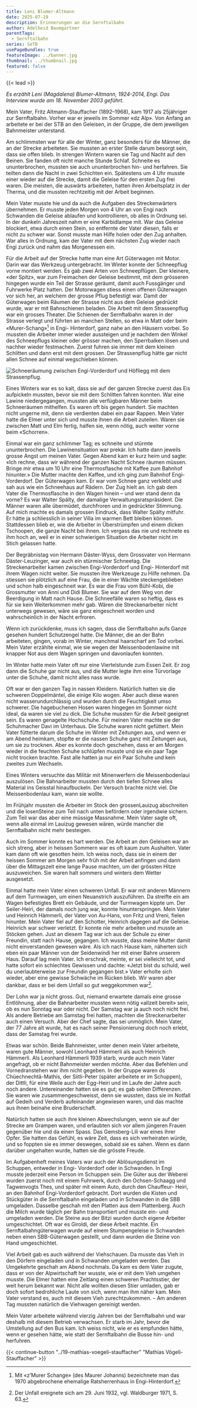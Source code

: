 ```yaml
---
title: Leni Blumer-Altmann
date: 2025-07-19
description: Erinnerungen an die Sernftalbahn
author: Adelheid Baumgartner
parentTags:
  - Sernftalbahn
series: SeTB
usePageBundles: true
featureImage: ../banner.jpg
thumbnail: ../thumbnail.jpg
featured: false
---
```


{{< lead >}}

*Es erzählt Leni (Magdalena) Blumer-Altmann, 1924-2014, Engi. Das Interview wurde am 18. November 2003 geführt.*

Mein Vater, Fritz Altmann-Stauffacher (1892–1968), kam 1917 als
25jähriger zur Sernftalbahn. Vorher war er jeweils im Sommer «dz Alp».
Von Anfang an arbeitete er bei der STB an den Geleisen, in der Gruppe,
die dem jeweiligen Bahnmeister unterstand.

Am schlimmsten war für alle der Winter, ganz besonders für die Männer,
die an der Strecke arbeiteten. Sie mussten an erster Stelle darum
besorgt sein, dass sie offen blieb. In strengen Wintern waren sie Tag
und Nacht auf den Beinen. Sie fanden oft nicht manche Stunde Schlaf.
Schneite es ununterbrochen, mussten sie auch ununterbrochen hin- und
herfahren. Sie teilten dann die Nacht in zwei Schichten ein.
Spätestens um 4 Uhr musste einer wieder auf die Strecke, damit die
Geleise für den ersten Zug frei waren. Die meisten, die auswärts
arbeiteten, hatten ihren Arbeitsplatz in der Therma, und die mussten
rechtzeitig mit der Arbeit beginnen.

Mein Vater musste hie und da auch die Aufgaben des Streckenwärters
übernehmen. Er musste jeden Morgen von 4 Uhr an von Engi nach
Schwanden die Geleise ablaufen und kontrollieren, ob alles in Ordnung
sei. In der dunkeln Jahreszeit nahm er eine Karbidlampe mit. War das
Geleise blockiert, etwa durch einen Stein, so entfernte der Vater
diesen, falls er nicht zu schwer war. Sonst musste man Hilfe holen
oder den Zug anhalten. War alles in Ordnung, kam der Vater mit dem
nächsten Zug wieder nach Engi zurück und nahm das Morgenessen ein.

Für die Arbeit auf der Strecke hatte man eine Art Güterwagen mit
Motor. Darin war das Werkzeug untergebracht. Im Winter konnte der
Schneepflug vorne montiert werden. Es gab zwei Arten von
Schneepflügen. Der kleinere, «der Spitz», war zum Freimachen der
Geleise bestimmt, mit dem grösseren hingegen wurde ein Teil der
Strasse geräumt, damit auch Fussgänger und Fuhrwerke Platz hatten. Der
Motorwagen stiess einen offenen Güterwagen vor sich her, an welchem
der grosse Pflug befestigt war. Damit der Güterwagen beim Räumen der
Strasse nicht aus dem Geleise gedrückt wurde, war er mit Bahnschienen
beladen. Die Arbeit mit dem Strassenpflug war ein grosses Theater. Die
Schienen der Sernftalbahn waren in der Strasse verlegt und führten an
manchen Stellen, so etwa in Matt oder beim «Murer-Schang»[^1] in Engi-
Hinterdorf, ganz nahe an den Häusern vorbei. So mussten die Arbeiter
immer wieder aussteigen und je nachdem den Winkel des Schneepflugs
kleiner oder grösser machen, den Sperrbalken lösen und nachher wieder
festmachen. Zuerst fuhren sie immer mit dem kleinen Schlitten und dann
erst mit dem grossen. Der Strassenpflug hätte gar nicht allen Schnee
auf einmal wegschieben können.

![Schneeräumung zwischen Engi-Vorderdorf und Höfliegg mit dem Strassenpflug.](schneeraeumung.jpg)

Eines Winters war es so kalt, dass sie auf der ganzen Strecke zuerst
das Eis aufpickeln mussten, bevor sie mit dem Schlitten fahren
konnten. War eine Lawine niedergegangen, mussten alle verfügbaren
Männer beim Schneeräumen mithelfen. Es waren oft bis gegen hundert.
Sie machten nicht ungerne mit, denn sie verdienten dabei ein paar
Rappen. Mein Vater hatte die Elmer unter sich und musste ihnen die
Arbeit zuteilen. Waren sie zwischen Matt und Elm fertig, halfen sie,
wenn nötig, auch weiter vorne beim «Schorren».

Einmal war ein ganz schlimmer Tag; es schneite und stürmte
ununterbrochen. Die Lawinensituation war prekär. Ich hatte dann
jeweils grosse Angst um meinen Vater. Gegen Abend kam er kurz heim und
sagte: «Ich rechne, dass wir während der ganzen Nacht Schnee räumen
müssen. Bringe mir etwa um 10 Uhr eine Thermosflasche mit Kaffee zum
Bahnhof hinunter.» Die Mutter machte den Kaffee, und ich ging zum
Bahnhof Engi-Vorderdorf. Der Güterwagen kam. Er war vom Schnee ganz
verklebt und sah aus wie ein Schneehaus auf Rädern. Der Zug hielt an.
Ich gab dem Vater die Thermosflasche in den Wagen hinein – und wer
stand denn da vorne? Es war Walter Spälty, der damalige
Verwaltungsratspräsident. Die Männer waren alle übermüdet, durchfroren
und in gedrückter Stimmung. Auf mich machte es damals grossen
Eindruck, dass Walter Spälty mitfuhr. Er hätte ja schliesslich in
seiner Villa im warmen Bett bleiben können. Stattdessen blieb er, wie
die Arbeiter in Überstrümpfen und einem dicken Tschoopen, die ganze
Nacht bei ihnen. Ich vergass das nie und rechnete es ihm hoch an, weil
er in einer schwierigen Situation die Arbeiter nicht im Stich gelassen
hatte.

Der Begräbnistag von Hermann Däster-Wyss, dem Grossvater von Hermann
Däster-Leuzinger, war auch ein stürmischer Schneetag. Die
Streckenarbeiter kamen zwischen Engi-Vorderdorf und Engi- Hinterdorf
mit ihrem Wagen nicht weiter. Sie mussten ihre Werkzeuge zu Hilfe
nehmen. Da stiessen sie plötzlich auf eine Frau, die in einer Wächte
steckengeblieben und schon halb eingeschneit war. Es war die Frau vom
Bühl-Kobi, die Grossmutter von Anni und Didi Blumer. Sie war auf dem
Weg von der Beerdigung in Matt nach Hause. Die Schneefälle waren so
heftig, dass es für sie kein Weiterkommen mehr gab. Wären die
Streckenarbeiter nicht unterwegs gewesen, wäre sie ganz eingeschneit
worden und wahrscheinlich in der Nacht erfroren.

Wenn ich zurückdenke, muss ich sagen, dass die Sernftalbahn aufs Ganze
gesehen hundert Schutzengel hatte. Die Männer, die an der Bahn
arbeiteten, gingen, vorab im Winter, manchmal haarscharf am Tod
vorbei. Mein Vater erzählte einmal, wie sie wegen der
Meissenbodenlawine mit knapper Not aus dem Wagen springen und
davonlaufen konnten.

Im Winter hatte mein Vater oft nur eine Viertelstunde zum Essen Zeit.
Er zog dann die Schuhe gar nicht aus, und die Mutter legte ihm eine
Türvorlage unter die Schuhe, damit nicht alles nass wurde.

Oft war er den ganzen Tag in nassen Kleidern. Natürlich hatten sie die
schweren Doppelmäntel, die einige Kilo wogen. Aber auch diese waren
nicht wasserundurchlässig und wurden durch die Feuchtigkeit umso
schwerer. Die hagebuchenen Hosen waren hingegen im Sommer nicht ideal,
da waren sie viel zu dick. Die Schuhe mussten für die Arbeit geeignet
sein. Es waren genagelte Hochschuhe. Für meinen Vater machte sie der
Schuhmacher Davi im Unterhaus. Die Schuhe waren nicht gefüttert. Mein
Vater fütterte darum die Schuhe im Winter mit Zeitungen aus, und wenn
er am Abend heimkam, stopfte er die nassen Schuhe ganz mit Zeitungen
aus, um sie zu trocknen. Aber es konnte doch geschehen, dass er am
Morgen wieder in die feuchten Schuhe schlüpfen musste und sie ein paar
Tage nicht trocken brachte. Fast alle hatten ja nur ein Paar Schuhe
und kein zweites zum Wechseln.

Eines Winters versuchte das Militär mit Minenwerfern die
Meissenbodenlaui auszulösen. Die Bahnarbeiter mussten durch den tiefen
Schnee alles Material ins Geisstal hinaufbuckeln. Der Versuch brachte
nicht viel. Die Meissenbodenlaui kam, wann sie wollte.

Im Frühjahr mussten die Arbeiter im Stock den grossenLauizug
abschreiten und die losenSteine zum Teil nach unten befördern oder
irgendwie sichern. Zum Teil war das aber eine müssige Massnahme. Mein
Vater sagte oft, wenn alle einmal im Lauizug gewesen wären, würde
mancher die Sernftalbahn nicht mehr besteigen.

Auch im Sommer konnte es hart werden. Die Arbeit an den Geleisen war
an sich streng, aber in heissen Sommern war es oft kaum zum Aushalten.
Vater kam dann oft wie gesotten heim. Ich weiss noch, dass sie in
einem der heissen Sommer am Morgen sehr früh mit der Arbeit anfingen
und dann über die Mittagszeit eine lange Pause machten, um der
grössten Hitze auszuweichen. Sie waren halt sommers und winters dem
Wetter ausgesetzt.

Einmal hatte mein Vater einen schweren Unfall. Er war mit anderen
Männern auf dem Turmwagen, um einen Neuanstrich auszuführen. Da
streifte ein am Wagen befestigtes Brett ein Gebäude, und der Turmwagen
kippte um. Der Seiler-Heiri, der damals noch jung war, konnte
hinunterspringen. Mein Vater und Heinrich Hämmerli, der Vater von
Au-Hans, von Fritz und Vreni, fielen hinunter. Mein Vater fiel auf den
Schotter, Heinrich dagegen auf die Geleise. Heinrich war schwer
verletzt. Er konnte nie mehr arbeiten und musste an Stöcken gehen.
Just an diesem Tag war ich aus der Schule zu einer Freundin, statt
nach Hause, gegangen. Ich wusste, dass meine Mutter damit nicht
einverstanden gewesen wäre. Als ich nach Hause kam, näherten sich eben
ein paar Männer von der Seidenwindi her mit einer Bahre unserem Haus.
Darauf lag mein Vater. Ich erschrak, meinte, er sei vielleicht tot,
und hatte sofort ein schlechtes Gewissen und dachte: «Jetzt bist du
schuld, weil du unerlaubterweise zur Freundin gegangen bist.» Vater
erholte sich wieder, aber eine gewisse Schwäche im Rücken blieb. Wir
waren aber dankbar, dass er bei dem Unfall so gut weggekommen war[^2].

Der Lohn war ja nicht gross. Gut, niemand erwartete damals eine grosse
Entlöhnung, aber die Bahnarbeiter mussten wenn nötig «allzeit bereit»
sein, ob es nun Sonntag war oder nicht. Der Samstag war ja auch noch
nicht frei. Als andere Betriebe am Samstag frei hatten, machten die
Streckenarbeiter auch einen Versuch. Aber der Chef sagte, das sei
unmöglich. Mein Vater, der 77 Jahre alt wurde, hat es nach seiner
Pensionierung doch noch erlebt, dass der Samstag frei wurde.

Etwas war schön. Beide Bahnmeister, unter denen mein Vater arbeitete,
waren gute Männer, sowohl Leonhard Hämmerli als auch Heinrich
Hämmerli. Als Leonhard Hämmerli 1939 starb, wurde auch mein Vater
angefragt, ob er nicht Bahnmeister werden möchte. Aber das Befehlen
und Vornedranstehen war ihm nicht gegeben. In der Gruppe waren ds
Chüechnechtä-Mathis, der Siitli-Peter (später arbeitete er im
Schuppen), der Dittli, für eine Weile auch der Egg-Heiri und im Laufe
der Jahre auch noch andere. Untereinander hatten sie es gut; es gab
selten Differenzen. Sie waren wie zusammengeschweisst, denn sie
wussten, dass sie im Notfall auf Gedeih und Verderb aufeinander
angewiesen waren, und das machte aus ihnen beinahe eine Bruderschaft.

Natürlich hatten sie auch ihre kleinen Abwechslungen, wenn sie auf der
Strecke am Grampen waren, und erlaubten sich vor allem jüngeren Frauen
gegenüber hie und da einen Spass. Das Gemsberg-Lili war eines ihrer
Opfer. Sie hatten das Gefühl, es wäre Zeit, dass es sich verheiraten
würde, und so foppten sie es immer deswegen, sobald sie es sahen. Wenn
es dann darüber ungehalten wurde, hatten sie die grösste Freude.

Im Aufgabenheft meines Vaters war auch der Ablösungsdienst im
Schuppen, entweder in Engi- Vorderdorf oder in Schwanden. In Engi
musste jederzeit eine Person im Schuppen sein. Die Güter aus der
Weberei wurden zuerst noch mit einem Fuhrwerk, durch den
Ochsen-Schaagg und Tagwenvogts Thes, und später mit einem Auto, durch
den Chauffeur- Heiri, an den Bahnhof Engi-Vorderdorf gebracht. Dort
wurden die Kisten und Stückgüter in die Sernftalbahn eingeladen und in
Schwanden in die SBB umgeladen. Dasselbe geschah mit den Platten aus
dem Plattenberg. Auch die Milch wurde täglich per Bahn transportiert
und musste ein- und umgeladen werden. Die Steine aus der Bitzi wurden
durch eigene Arbeiter umgeschichtet. Oft war es Giroldi, der diese
Arbeit machte. Ein Sernftalbahngüterwagen wurde auf einem
Stumpengeleise in Schwanden neben einen SBB-Güterwagen gestellt, und
dann wurden die Steine von Hand umgeschichtet.

Viel Arbeit gab es auch während der Viehschauen. Da musste das Vieh in
den Dörfern eingeladen und in Schwanden umgeladen werden. Das
Umgekehrte geschah am Abend nochmals. Da kam es dem Vater zugute, dass
er von der Alpwirtschaft her wusste, wie er mit dem Vieh umgehen
musste. Die Elmer hatten eine Zeitlang einen schweren Prachtsstier,
der weit herum bekannt war. Nicht alle wollten diesen Stier umladen,
gab er doch sofort bedrohliche Laute von sich, wenn man ihm näher kam.
Mein Vater verstand es, auch mit diesem Vieh zurechtzukommen. – Am
anderen Tag mussten natürlich die Viehwagen gereinigt werden.

Mein Vater arbeitete während vierzig Jahren bei der Sernftalbahn und
war deshalb mit diesem Betrieb verwachsen. Er starb im Jahr, bevor die
Umstellung auf den Bus kam. Ich weiss nicht, wie er es empfunden
hätte, wenn er gesehen hätte, wie statt der Sernftalbahn die Busse
hin- und herfuhren.

[^1]: Mit «z’Murer Schange» (des Maurer Johanns) bezeichnete man das
    1970 abgebrochene ehemalige Ratsherrenhaus in Engi-Hinterdorf.

[^2]: Der Unfall ereignete sich am 29. Juni 1932, vgl. Waldburger
    1971, S. 63.

{{< continue-button "../19-mathias-voegeli-stauffacher" "Mathias Vögeli-Stauffacher" >}}
